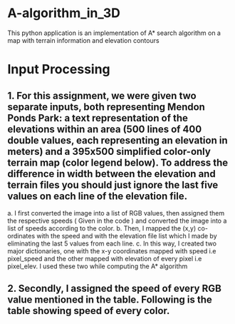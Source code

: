 # A-algorithm_in_3D
This python application is an implementation of A* search algorithm on a map with terrain information and elevation contours

# Input Processing
## 1. For this assignment, we were given two separate inputs, both representing Mendon Ponds Park: a text representation of the elevations within an area (500 lines of 400 double values, each representing an elevation in meters) and a 395x500 simplified color-only terrain map (color legend below). To address the difference in width between the elevation and terrain files you should just ignore the last five values on each line of the elevation file.
  a. I first converted the image into a list of RGB values, then assigned them the respective speeds ( Given in the code ) and converted the image into a list of speeds according to the color.
  b. Then, I mapped the (x,y) co-ordinates with the speed and with the elevation file list which I made by eliminating the last 5 values from each line.
  c. In this way, I created two major dictionaries, one with the x-y coordinates mapped with speed i.e pixel_speed and the other mapped with elevation of every pixel i.e         pixel_elev. I used these two while computing the A* algorithm
## 2. Secondly, I assigned the speed of every RGB value mentioned in the table. Following is the table showing speed of every color.
